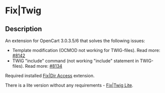 #  Fix|Twig

## Description
An extension for OpenCart 3.0.3.5/6 that solves the following issues:
- Template modification (OCMOD not working for TWIG-files). Read more: [#8142](https://github.com/opencart/opencart/issues/8142)
- TWIG "include" command (not working "include" statement in TWIG-files). Read more: [#8134](https://github.com/opencart/opencart/issues/8134)

Required installed [Fix|Dir Access](https://github.com/ocmod-space/ocmod-fix/main/addons/dir-access) extension.

There is a lite version without any requirements - [Fix|Twig Lite](https://github.com/ocmod-space/ocmod-fix/tree/main/addons/twig-lite).
